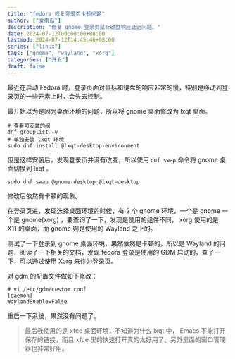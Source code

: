 ```yaml
---
title: "fedora 修复登录页卡顿问题"
author: ["夏南瓜"]
description: "修复 gnome 登录页鼠标键盘响应延迟问题。"
date: 2024-07-12T00:00:00+08:00
lastmod: 2024-07-12T14:45:46+08:00
series: ["linux"]
tags: ["gnome", "wayland", "xorg"]
categories: ["开发"]
draft: false
---
```


最近在启动 Fedora 时，登录页面对鼠标和键盘的响应非常的慢，特别是移动到登录页的一些元素上时，会失去控制。

最开始以为是因为桌面环境的问题，所以将 gnome 桌面修改为 lxqt 桌面。

```shell
# 查看可安装的组
dnf grouplist -v
# 单独安装 lxqt 环境
sudo dnf install @lxqt-desktop-environment
```

但是这样安装后，发现登录页并没有改变，所以使用 `dnf swap` 命令将 gnome 桌面切换到 lxqt 。

```shell
sudo dnf swap @gnome-desktop @lxqt-desktop
```

修改后依然有卡顿的现象。

在登录页进，发现选择桌面环境的时候，有 2 个 gnome 环境，一个是 gnome 一个是 gnome(xorg) ，要查询了一下，发现是使用的组件不同， xorg 使用的是 X11 的桌面，而 gnome 则是使用的 Wayland 之上的。

测试了一下登录到 gnome 桌面环境，果然依然是卡顿的，所以是 Wayland 的问题，阅读了一下相关的文档，发现 fedora 登录是使用的 GDM 启动的，查了一下，可以通过使用 Xorg 来作为登录页。

对 gdm 的配置文件做如下修改：

```text
# vi /etc/gdm/custom.conf
[daemon]
WaylandEnable=False
```

重启一下系统，果然没有问题了。

> 最后我使用的是 xfce 桌面环境，不知道为什么 lxqt 中， Emacs 不能打开保存的链接，而且 xfce 里的快速打开真的太好用了。另外里面的窗口管理器也非常好用。
